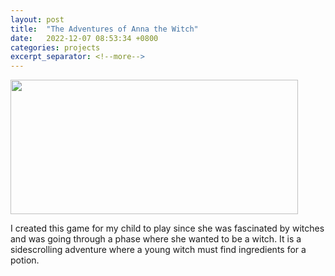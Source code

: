 ```yaml
---
layout: post
title:  "The Adventures of Anna the Witch"
date:   2022-12-07 08:53:34 +0800
categories: projects
excerpt_separator: <!--more-->
---
```


<img class="post-img-center" src="{{ site.baseurl }}/assets/img/aw.png" width="460" height="215">

<p class="post-text-center">I created this game for my child to play since she was fascinated by witches and was going through a phase where she wanted to be a witch. It is a sidescrolling adventure where a young witch must find ingredients for a potion.</p>
<!--more-->
